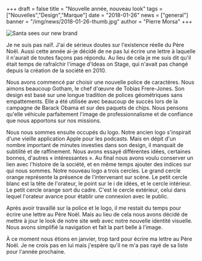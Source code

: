 +++
draft		= false
title		= "Nouvelle année, nouveau look"
tags		= ["Nouvelles","Design","Marque"]
date		= "2018-01-26"
news		= ["general"]
banner		= "/img/news/2018-01-26-thumb.jpg"
author		= "Pierre Morsa"
+++

![Santa sees our new brand](/img/news/2018-01-26-banner.jpg)

Je ne suis pas naïf. J'ai de sérieux doutes sur l'existence réelle du Père Noël. Aussi cette année ai-je décidé de ne pas lui écrire une lettre à laquelle il n'aurait de toutes façons pas répondu. Au lieu de cela je me suis dit qu'il était temps de rafraîchir l'image d'Ideas on Stage, qui n'avait pas changé depuis la création de la société en 2010.

Nous avons commencé par choisir une nouvelle police de caractères. Nous aimons beaucoup Gotham, le chef d'œuvre de Tobias Frere-Jones. Son design est basé sur une longue tradition de polices géométriques sans empattements. Elle a été utilisée avec beaucoup de succès lors de la campagne de Barack Obama et sur des paquets de chips. Nous pensons qu'elle véhicule parfaitement l'image de professionnalisme et de confiance que nous apportons sur nos missions.

Nous nous sommes ensuite occupés du logo. Notre ancien logo s'inspirait d'une vieille application Apple pour les podcasts. Mais en dépit d'un nombre important de minutes investies dans son design, il manquait de subtilité et de raffinement. Nous avons essayé différentes idées, certaines bonnes, d'autres « intéressantes ». Au final nous avons voulu conserver un lien avec l'histoire de la société, et en même temps ajouter des indices sur qui nous sommes. Notre nouveau logo a trois cercles. Le grand cercle orange représente la présence de l'intervenant sur scène. Le petit cercle blanc est la tête de l'orateur, le point sur le i de idées, et le cercle intérieur. Le petit cercle orange sort du cadre. C'est le cercle extérieur, celui dans lequel l'orateur avance pour établir une connexion avec le public.

Après avoir travaillé sur la police et le logo, il me restait du temps pour écrire une lettre au Père Noël. Mais au lieu de cela nous avons décidé de mettre à jour le look de notre site web avec notre nouvelle identité visuelle. Nous avons simplifié la navigation et fait la part belle à l'image.

À ce moment nous étions en janvier, trop tard pour écrire ma lettre au Père Noël. Je ne crois pas en lui mais j'espère qu'il ne m'a pas rayé de sa liste pour l'année prochaine. 